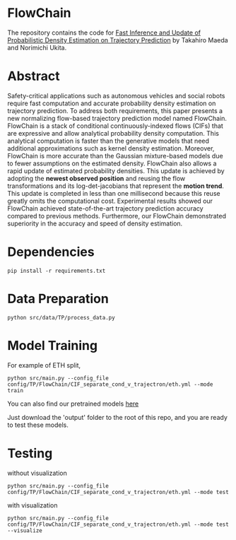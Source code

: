 # FlowChain
The repository contains the code for [Fast Inference and Update of Probabilistic Density Estimation on Trajectory Prediction](https://arxiv.org/abs/2308.08824) by Takahiro Maeda and Norimichi Ukita.

# Abstract
Safety-critical applications such as autonomous vehicles and social robots require fast computation and accurate probability density estimation on trajectory prediction. To address both requirements, this paper presents a new normalizing flow-based trajectory prediction model named FlowChain. FlowChain is a stack of conditional continuously-indexed flows (CIFs) that are expressive and allow analytical probability density computation. This analytical computation is faster than the generative models that need additional approximations such as kernel density estimation. Moreover, FlowChain is more accurate than the Gaussian mixture-based models due to fewer assumptions on the estimated density. FlowChain also allows a rapid update of estimated probability densities. This update is achieved by adopting the **newest observed position** and reusing the flow transformations and its log-det-jacobians that represent the **motion trend**. This update is completed in less than one millisecond because this reuse greatly omits the computational cost. Experimental results showed our FlowChain achieved state-of-the-art trajectory prediction accuracy compared to previous methods. Furthermore, our FlowChain demonstrated superiority in the accuracy and speed of density estimation.

# Dependencies
```
pip install -r requirements.txt
```

# Data Preparation
```
python src/data/TP/process_data.py
```

# Model Training
For example of ETH split,
```
python src/main.py --config_file config/TP/FlowChain/CIF_separate_cond_v_trajectron/eth.yml --mode train
```

You can also find our pretrained models [here](https://drive.google.com/drive/folders/1bA0ut-qrgtr8rV5odUEKk25w9I__HjCY?usp=share_link)

Just download the 'output' folder to the root of this repo, and you are ready to test these models.

# Testing
without visualization
```
python src/main.py --config_file config/TP/FlowChain/CIF_separate_cond_v_trajectron/eth.yml --mode test
```

with visualization
```
python src/main.py --config_file config/TP/FlowChain/CIF_separate_cond_v_trajectron/eth.yml --mode test --visualize
```
